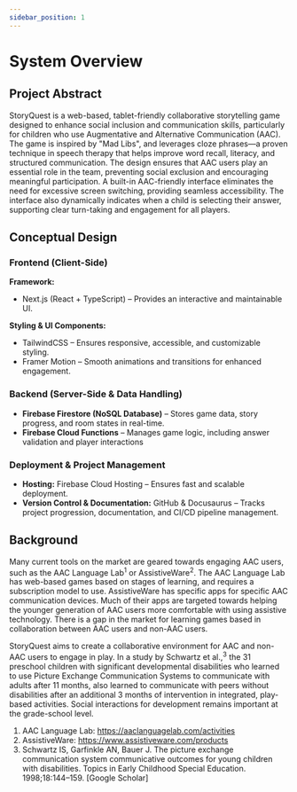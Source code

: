 ```yaml
---
sidebar_position: 1
---
```


# System Overview

## Project Abstract

StoryQuest is a web-based, tablet-friendly collaborative storytelling game designed to enhance social inclusion and 
communication skills, particularly for children who use Augmentative and Alternative Communication (AAC). The game is 
inspired by "Mad Libs", and leverages cloze phrases—a proven technique in speech therapy 
that helps improve word recall, literacy, and structured communication. The design ensures that AAC users play an 
essential role in the team, preventing social exclusion and encouraging meaningful participation. A built-in AAC-friendly 
interface eliminates the need for excessive screen switching, providing seamless accessibility. The interface also dynamically indicates when a child is selecting their answer, supporting clear turn-taking and engagement 
for all players.

## Conceptual Design

### Frontend (Client-Side)
**Framework:**
- Next.js (React + TypeScript) – Provides an interactive and maintainable UI.

**Styling & UI Components:**
- TailwindCSS – Ensures responsive, accessible, and customizable styling.
- Framer Motion – Smooth animations and transitions for enhanced engagement.

### Backend (Server-Side & Data Handling)
- **Firebase Firestore (NoSQL Database)** – Stores game data, story progress, and room states in real-time.
- **Firebase Cloud Functions** – Manages game logic, including answer validation and player interactions

### Deployment & Project Management
- **Hosting:** Firebase Cloud Hosting – Ensures fast and scalable deployment.
- **Version Control & Documentation:** GitHub & Docusaurus – Tracks project progression, documentation, and CI/CD pipeline management.

## Background

Many current tools on the market are geared towards engaging AAC users, such as the AAC Language Lab<sup>1</sup> or AssistiveWare<sup>2</sup>.
The AAC Language Lab has web-based games based on stages of learning, and requires a subscription model to use. AssistiveWare has specific apps 
for specific AAC communication devices. Much of their apps are targeted towards helping the younger generation of AAC 
users more comfortable with using assistive technology. There is a gap in the market for learning games based in collaboration between AAC users 
and non-AAC users.

StoryQuest aims to create a collaborative environment for AAC and non-AAC users to engage in play. 
In a study by Schwartz et al.,<sup>3</sup> the 31 preschool children with significant developmental disabilities who learned to use Picture 
Exchange Communication Systems to communicate with adults after 11 months, also learned to communicate with peers without disabilities 
after an additional 3 months of intervention in integrated, play-based activities. Social interactions for development remains important 
at the grade-school level. 

1. AAC Language Lab: https://aaclanguagelab.com/activities
2. AssistiveWare: https://www.assistiveware.com/products
3. Schwartz IS, Garfinkle AN, Bauer J. The picture exchange communication system communicative outcomes for young children with disabilities. Topics in Early Childhood Special Education. 1998;18:144–159. [Google Scholar]
